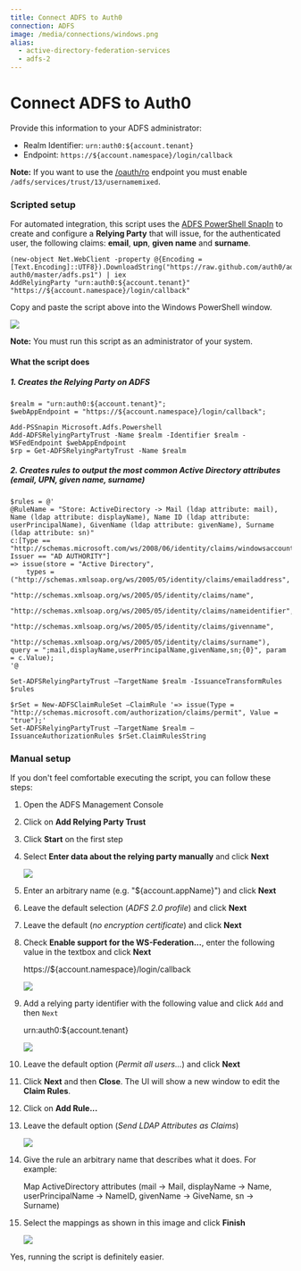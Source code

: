 ```yaml
---
title: Connect ADFS to Auth0
connection: ADFS
image: /media/connections/windows.png
alias:
  - active-directory-federation-services
  - adfs-2
---
```


# Connect ADFS to Auth0

Provide this information to your ADFS administrator:

* Realm Identifier: `urn:auth0:${account.tenant}`
* Endpoint: `https://${account.namespace}/login/callback`

**Note:** If you want to use the [/oauth/ro](/auth-api#post--oauth-ro) endpoint you must enable `/adfs/services/trust/13/usernamemixed`.

### Scripted setup

For automated integration, this script uses the [ADFS PowerShell SnapIn](http://technet.microsoft.com/en-us/library/adfs2-powershell-basics.aspx) to create and configure a **Relying Party** that will issue, for the authenticated user, the following claims: **email**, **upn**, **given name** and **surname**.

    (new-object Net.WebClient -property @{Encoding = [Text.Encoding]::UTF8}).DownloadString("https://raw.github.com/auth0/adfs-auth0/master/adfs.ps1") | iex
    AddRelyingParty "urn:auth0:${account.tenant}" "https://${account.namespace}/login/callback"

Copy and paste the script above into the Windows PowerShell window.

![](/media/articles/connections/enterprise/adfs/adfs-script.png)

**Note:** You must run this script as an administrator of your system.

#### What the script does

##### 1. Creates the *Relying Party* on ADFS

    $realm = "urn:auth0:${account.tenant}";
    $webAppEndpoint = "https://${account.namespace}/login/callback";

    Add-PSSnapin Microsoft.Adfs.Powershell
    Add-ADFSRelyingPartyTrust -Name $realm -Identifier $realm -WSFedEndpoint $webAppEndpoint
    $rp = Get-ADFSRelyingPartyTrust -Name $realm

##### 2. Creates rules to output the most common Active Directory attributes (email, UPN, given name, surname)

    $rules = @'
    @RuleName = "Store: ActiveDirectory -> Mail (ldap attribute: mail), Name (ldap attribute: displayName), Name ID (ldap attribute: userPrincipalName), GivenName (ldap attribute: givenName), Surname (ldap attribute: sn)"
    c:[Type == "http://schemas.microsoft.com/ws/2008/06/identity/claims/windowsaccountname", Issuer == "AD AUTHORITY"]
    => issue(store = "Active Directory",
        types = ("http://schemas.xmlsoap.org/ws/2005/05/identity/claims/emailaddress",
                 "http://schemas.xmlsoap.org/ws/2005/05/identity/claims/name",
                 "http://schemas.xmlsoap.org/ws/2005/05/identity/claims/nameidentifier",
                 "http://schemas.xmlsoap.org/ws/2005/05/identity/claims/givenname",
                 "http://schemas.xmlsoap.org/ws/2005/05/identity/claims/surname"), query = ";mail,displayName,userPrincipalName,givenName,sn;{0}", param = c.Value);
    '@

    Set-ADFSRelyingPartyTrust –TargetName $realm -IssuanceTransformRules $rules

    $rSet = New-ADFSClaimRuleSet –ClaimRule '=> issue(Type = "http://schemas.microsoft.com/authorization/claims/permit", Value = "true");'
    Set-ADFSRelyingPartyTrust –TargetName $realm –IssuanceAuthorizationRules $rSet.ClaimRulesString

### Manual setup

If you don't feel comfortable executing the script, you can follow these steps:

1. Open the ADFS Management Console
2. Click on **Add Relying Party Trust**
3. Click **Start** on the first step
4. Select **Enter data about the relying party manually** and click **Next**

    ![](/media/articles/connections/enterprise/adfs/adfs-importmanual.png)
5. Enter an arbitrary name (e.g. "${account.appName}") and click **Next**
6. Leave the default selection (*ADFS 2.0 profile*) and click **Next**
7. Leave the default (*no encryption certificate*) and click **Next**
8. Check **Enable support for the WS-Federation...**, enter the following value in the textbox and click **Next**

    https://${account.namespace}/login/callback

    ![](/media/articles/connections/enterprise/adfs/adfs-url.png)

9. Add a relying party identifier with the following value and click `Add` and then `Next`

    urn:auth0:${account.tenant}

    ![](/media/articles/connections/enterprise/adfs/adfs-identifier.png)
10. Leave the default option (*Permit all users...*) and click **Next**
11. Click **Next** and then **Close**. The UI will show a new window to edit the **Claim Rules**.
12. Click on **Add Rule...**
13. Leave the default option (*Send LDAP Attributes as Claims*)

    ![](/media/articles/connections/enterprise/adfs/adfs-sendldap.png)

14. Give the rule an arbitrary name that describes what it does. For example:

    Map ActiveDirectory attributes (mail -> Mail, displayName -> Name, userPrincipalName -> NameID, givenName -> GiveName, sn -> Surname)

15. Select the mappings as shown in this image and click **Finish**

    ![](/media/articles/connections/enterprise/adfs/adfs-claimrules.png)

Yes, running the script is definitely easier.
